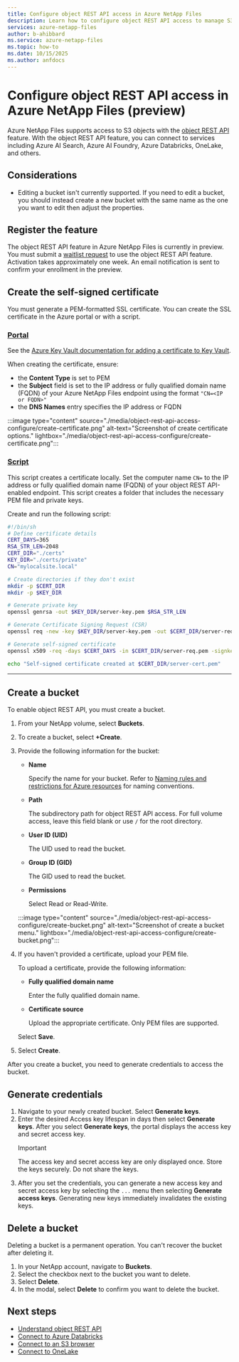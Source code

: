 ```yaml
---
title: Configure object REST API access in Azure NetApp Files 
description: Learn how to configure object REST API access to manage S3 objects in Azure NetApp Files. 
services: azure-netapp-files
author: b-ahibbard
ms.service: azure-netapp-files
ms.topic: how-to
ms.date: 10/15/2025
ms.author: anfdocs
---
```


# Configure object REST API access in Azure NetApp Files (preview)

Azure NetApp Files supports access to S3 objects with the [object REST API](object-rest-api-introduction.md) feature. With the object REST API feature, you can connect to services including Azure AI Search, Azure AI Foundry, Azure Databricks, OneLake, and others.

## Considerations

* Editing a bucket isn't currently supported. If you need to edit a bucket, you should instead create a new bucket with the same name as the one you want to edit then adjust the properties. 

## Register the feature 

The object REST API feature in Azure NetApp Files is currently in preview. You must submit a [waitlist request](https://forms.office.com/r/pTpTESUSZb) to use the object REST API feature. Activation takes approximately one week. An email notification is sent to confirm your enrollment in the preview. 

## Create the self-signed certificate

You must generate a PEM-formatted SSL certificate. You can create the SSL certificate in the Azure portal or with a script.  

<!-- DNS? -->

### [Portal](#tab/portal)

See the [Azure Key Vault documentation for adding a certificate to Key Vault](/azure//key-vault/certificates/quick-create-portal#add-a-certificate-to-key-vault). 

When creating the certificate, ensure:

* the **Content Type** is set to PEM
* the **Subject** field is set to the IP address or fully qualified domain name (FQDN) of your Azure NetApp Files endpoint using the format `"CN=<IP or FQDN>"`
* the **DNS Names** entry specifies the IP address or FQDN

:::image type="content" source="./media/object-rest-api-access-configure/create-certificate.png" alt-text="Screenshot of create certificate options." lightbox="./media/object-rest-api-access-configure/create-certificate.png":::

### [Script](#tab/script)

This script creates a certificate locally. Set the computer name `CN=` to the IP address or fully qualified domain name (FQDN) of your object REST API-enabled endpoint. This script creates a folder that includes the necessary PEM file and private keys. 

Create and run the following script:

```bash
#!/bin/sh
# Define certificate details 
CERT_DAYS=365 
RSA_STR_LEN=2048 
CERT_DIR="./certs" 
KEY_DIR="./certs/private" 
CN="mylocalsite.local" 

# Create directories if they don't exist 
mkdir -p $CERT_DIR 
mkdir -p $KEY_DIR 

# Generate private key 
openssl genrsa -out $KEY_DIR/server-key.pem $RSA_STR_LEN 

# Generate Certificate Signing Request (CSR) 
openssl req -new -key $KEY_DIR/server-key.pem -out $CERT_DIR/server-req.pem -subj "/C=US/ST=State/L=City/O=Organization/OU=Unit/CN=$CN" 

# Generate self-signed certificate 
openssl x509 -req -days $CERT_DAYS -in $CERT_DIR/server-req.pem -signkey $KEY_DIR/server-key.pem -out $CERT_DIR/server-cert.pem 

echo "Self-signed certificate created at $CERT_DIR/server-cert.pem"
```
--- 

## Create a bucket

To enable object REST API, you must create a bucket. 

1. From your NetApp volume, select **Buckets**. 
1. To create a bucket, select **+Create**. 
1. Provide the following information for the bucket:
    * **Name**

        Specify the name for your bucket. Refer to [Naming rules and restrictions for Azure resources](../azure-resource-manager/management/resource-name-rules.md#microsoftnetapp) for naming conventions.
    * **Path**

        The subdirectory path for object REST API access. For full volume access, leave this field blank or use `/` for the root directory.
    * **User ID (UID)**

        The UID used to read the bucket.

    * **Group ID (GID)**

        The GID used to read the bucket.

    * **Permissions**

        Select Read or Read-Write. 

    :::image type="content" source="./media/object-rest-api-access-configure/create-bucket.png" alt-text="Screenshot of create a bucket menu." lightbox="./media/object-rest-api-access-configure/create-bucket.png":::

1. If you haven't provided a certificate, upload your PEM file. 

    To upload a certificate, provide the following information:

    * **Fully qualified domain name**

        Enter the fully qualified domain name. 

    * **Certificate source**

        Upload the appropriate certificate. Only PEM files are supported. 

    Select **Save**. 

1. Select **Create**. 

After you create a bucket, you need to generate credentials to access the bucket.

## Generate credentials

1. Navigate to your newly created bucket. Select **Generate keys**.
1. Enter the desired Access key lifespan in days then select **Generate keys**. After you select **Generate keys**, the portal displays the access key and secret access key. 
    >[!IMPORTANT]
    >The access key and secret access key are only displayed once. Store the keys securely. Do not share the keys.
1. After you set the credentials, you can generate a new access key and secret access key by selecting the `...` menu then selecting **Generate access keys**. Generating new keys immediately invalidates the existing keys. 

## Delete a bucket

Deleting a bucket is a permanent operation. You can't recover the bucket after deleting it. 

1. In your NetApp account, navigate to **Buckets**. 
1. Select the checkbox next to the bucket you want to delete. 
1. Select **Delete**. 
1. In the modal, select **Delete** to confirm you want to delete the bucket. 

## Next steps 

* [Understand object REST API](object-rest-api-introduction.md)
* [Connect to Azure Databricks](object-rest-api-databricks.md)
* [Connect to an S3 browser](object-rest-api-browser.md)
* [Connect to OneLake](object-rest-api-onelake.md)
